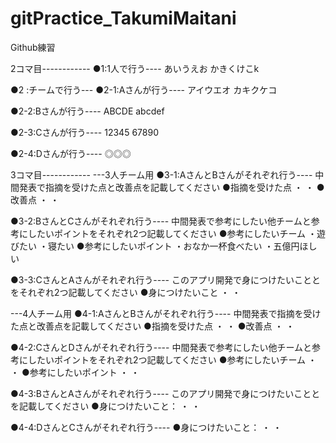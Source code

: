 # gitPractice_TakumiMaitani
Github練習

2コマ目------------
●1:1人で行う----
あいうえお
かきくけこk

●2  :チームで行う---
●2-1:Aさんが行う----
アイウエオ
カキクケコ

●2-2:Bさんが行う----
ABCDE
abcdef

●2-3:Cさんが行う----
 12345
 67890

●2-4:Dさんが行う----
◎◎◎


3コマ目------------
---3人チーム用
●3-1:AさんとBさんがそれぞれ行う----
中間発表で指摘を受けた点と改善点を記載してください
●指摘を受けた点
・
・
●改善点
・
・  

●3-2:BさんとCさんがそれぞれ行う----
中間発表で参考にしたい他チームと参考にしたいポイントをそれぞれ2つ記載してください
●参考にしたいチーム
・遊びたい
・寝たい
●参考にしたいポイント
・おなか一杯食べたい
・五億円ほしい

●3-3:CさんとAさんがそれぞれ行う----
このアプリ開発で身につけたいこととをそれぞれ2つ記載してください
●身につけたいこと
・
・

---4人チーム用
●4-1:AさんとBさんがそれぞれ行う----
中間発表で指摘を受けた点と改善点を記載してください
●指摘を受けた点
・
・
●改善点
・
・

●4-2:CさんとDさんがそれぞれ行う----
中間発表で参考にしたい他チームと参考にしたいポイントをそれぞれ2つ記載してください
●参考にしたいチーム
・
・
●参考にしたいポイント
・
・

●4-3:BさんとAさんがそれぞれ行う----
このアプリ開発で身につけたいこととを記載してください
●身につけたいこと：
・
・

●4-4:DさんとCさんがそれぞれ行う----
●身につけたいこと：
・
・